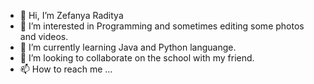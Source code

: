 - 👋 Hi, I’m Zefanya Raditya 
- 👀 I’m interested in Programming and sometimes editing some photos and videos.
- 🌱 I’m currently learning Java and Python languange.
- 💞️ I’m looking to collaborate on the school with my friend.
- 📫 How to reach me ...

<!---
RaZePhim05/RaZePhim05 is a ✨ special ✨ repository because its `README.md` (this file) appears on your GitHub profile.
You can click the Preview link to take a look at your changes.
--->
